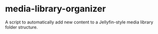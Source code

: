 # media-library-organizer
A script to automatically add new content to a Jellyfin-style media library folder structure.
